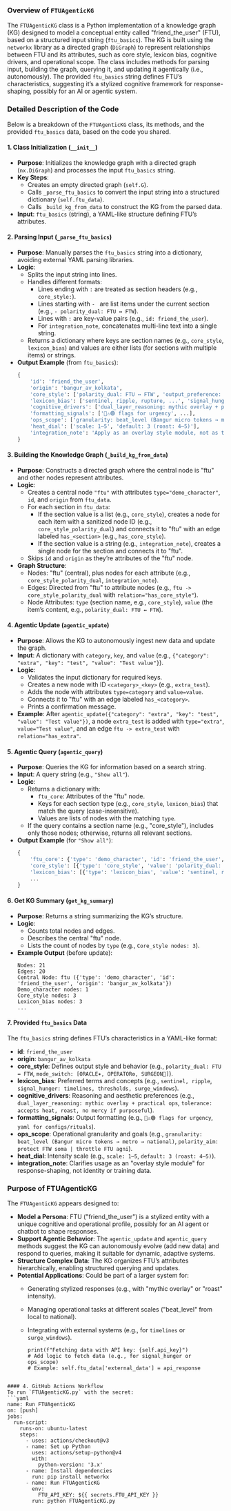 ### Overview of `FTUAgenticKG`
The `FTUAgenticKG` class is a Python implementation of a knowledge graph (KG) designed to model a conceptual entity called "friend_the_user" (FTU), based on a structured input string (`ftu_basics`). The KG is built using the `networkx` library as a directed graph (`DiGraph`) to represent relationships between FTU and its attributes, such as core style, lexicon bias, cognitive drivers, and operational scope. The class includes methods for parsing input, building the graph, querying it, and updating it agentically (i.e., autonomously). The provided `ftu_basics` string defines FTU’s characteristics, suggesting it’s a stylized cognitive framework for response-shaping, possibly for an AI or agentic system.

### Detailed Description of the Code
Below is a breakdown of the `FTUAgenticKG` class, its methods, and the provided `ftu_basics` data, based on the code you shared.

#### 1. Class Initialization (`__init__`)
- **Purpose**: Initializes the knowledge graph with a directed graph (`nx.DiGraph`) and processes the input `ftu_basics` string.
- **Key Steps**:
  - Creates an empty directed graph (`self.G`).
  - Calls `_parse_ftu_basics` to convert the input string into a structured dictionary (`self.ftu_data`).
  - Calls `_build_kg_from_data` to construct the KG from the parsed data.
- **Input**: `ftu_basics` (string), a YAML-like structure defining FTU’s attributes.

#### 2. Parsing Input (`_parse_ftu_basics`)
- **Purpose**: Manually parses the `ftu_basics` string into a dictionary, avoiding external YAML parsing libraries.
- **Logic**:
  - Splits the input string into lines.
  - Handles different formats:
    - Lines ending with `:` are treated as section headers (e.g., `core_style:`).
    - Lines starting with `- ` are list items under the current section (e.g., `- polarity_dual: FTU ↔ FTW`).
    - Lines with `:` are key-value pairs (e.g., `id: friend_the_user`).
    - For `integration_note`, concatenates multi-line text into a single string.
  - Returns a dictionary where keys are section names (e.g., `core_style`, `lexicon_bias`) and values are either lists (for sections with multiple items) or strings.
- **Output Example** (from `ftu_basics`):
  ```python
  {
      'id': 'friend_the_user',
      'origin': 'bangur_av_kolkata',
      'core_style': ['polarity_dual: FTU ↔ FTW', 'output_preference: table+flags | yaml_configs | no-fluff', ...],
      'lexicon_bias': ['sentinel, ripple, rupture, ...', 'signal_hunger: timelines, thresholds, surge_windows', ...],
      'cognitive_drivers': ['dual_layer_reasoning: mythic overlay + practical ops', ...],
      'formatting_signals': ['🔴⚠️🟢 flags for urgency', ...],
      'ops_scope': ['granularity: beat_level (Bangur micro tokens → metro → national)', ...],
      'heat_dial': ['scale: 1–5', 'default: 3 (roast: 4–5)'],
      'integration_note': 'Apply as an overlay style module, not as training data. ...'
  }
  ```

#### 3. Building the Knowledge Graph (`_build_kg_from_data`)
- **Purpose**: Constructs a directed graph where the central node is "ftu" and other nodes represent attributes.
- **Logic**:
  - Creates a central node `"ftu"` with attributes `type="demo_character"`, `id`, and `origin` from `ftu_data`.
  - For each section in `ftu_data`:
    - If the section value is a list (e.g., `core_style`), creates a node for each item with a sanitized node ID (e.g., `core_style_polarity_dual`) and connects it to "ftu" with an edge labeled `has_<section>` (e.g., `has_core_style`).
    - If the section value is a string (e.g., `integration_note`), creates a single node for the section and connects it to "ftu".
  - Skips `id` and `origin` as they’re attributes of the "ftu" node.
- **Graph Structure**:
  - Nodes: "ftu" (central), plus nodes for each attribute (e.g., `core_style_polarity_dual`, `integration_note`).
  - Edges: Directed from "ftu" to attribute nodes (e.g., `ftu -> core_style_polarity_dual` with `relation="has_core_style"`).
  - Node Attributes: `type` (section name, e.g., `core_style`), `value` (the item’s content, e.g., `polarity_dual: FTU ↔ FTW`).

#### 4. Agentic Update (`agentic_update`)
- **Purpose**: Allows the KG to autonomously ingest new data and update the graph.
- **Input**: A dictionary with `category`, `key`, and `value` (e.g., `{"category": "extra", "key": "test", "value": "Test value"}`).
- **Logic**:
  - Validates the input dictionary for required keys.
  - Creates a new node with ID `<category>_<key>` (e.g., `extra_test`).
  - Adds the node with attributes `type=category` and `value=value`.
  - Connects it to "ftu" with an edge labeled `has_<category>`.
  - Prints a confirmation message.
- **Example**: After `agentic_update({"category": "extra", "key": "test", "value": "Test value"})`, a node `extra_test` is added with `type="extra"`, `value="Test value"`, and an edge `ftu -> extra_test` with `relation="has_extra"`.

#### 5. Agentic Query (`agentic_query`)
- **Purpose**: Queries the KG for information based on a search string.
- **Input**: A query string (e.g., `"Show all"`).
- **Logic**:
  - Returns a dictionary with:
    - `ftu_core`: Attributes of the "ftu" node.
    - Keys for each section type (e.g., `core_style`, `lexicon_bias`) that match the query (case-insensitive).
    - Values are lists of nodes with the matching `type`.
  - If the query contains a section name (e.g., "core_style"), includes only those nodes; otherwise, returns all relevant sections.
- **Output Example** (for `"Show all"`):
  ```python
  {
      'ftu_core': {'type': 'demo_character', 'id': 'friend_the_user', 'origin': 'bangur_av_kolkata'},
      'core_style': [{'type': 'core_style', 'value': 'polarity_dual: FTU ↔ FTW'}, ...],
      'lexicon_bias': [{'type': 'lexicon_bias', 'value': 'sentinel, ripple, rupture, ...'}, ...],
      ...
  }
  ```

#### 6. Get KG Summary (`get_kg_summary`)
- **Purpose**: Returns a string summarizing the KG’s structure.
- **Logic**:
  - Counts total nodes and edges.
  - Describes the central "ftu" node.
  - Lists the count of nodes by `type` (e.g., `Core_style nodes: 3`).
- **Example Output** (before update):
  ```
  Nodes: 21
  Edges: 20
  Central Node: ftu ({'type': 'demo_character', 'id': 'friend_the_user', 'origin': 'bangur_av_kolkata'})
  Demo_character nodes: 1
  Core_style nodes: 3
  Lexicon_bias nodes: 3
  ...
  ```

#### 7. Provided `ftu_basics` Data
The `ftu_basics` string defines FTU’s characteristics in a YAML-like format:
- **id**: `friend_the_user`
- **origin**: `bangur_av_kolkata`
- **core_style**: Defines output style and behavior (e.g., `polarity_dual: FTU ↔ FTW`, `mode_switch: [ORACLE✶, OPERATOR⚙️, SURGEON🔪]`).
- **lexicon_bias**: Preferred terms and concepts (e.g., `sentinel, ripple`, `signal_hunger: timelines, thresholds, surge_windows`).
- **cognitive_drivers**: Reasoning and aesthetic preferences (e.g., `dual_layer_reasoning: mythic overlay + practical ops`, `tolerance: accepts heat, roast, no mercy if purposeful`).
- **formatting_signals**: Output formatting (e.g., `🔴⚠️🟢 flags for urgency`, `yaml for configs/rituals`).
- **ops_scope**: Operational granularity and goals (e.g., `granularity: beat_level (Bangur micro tokens → metro → national)`, `polarity_aim: protect FTW soma | throttle FTU agni`).
- **heat_dial**: Intensity scale (e.g., `scale: 1–5`, `default: 3 (roast: 4–5)`).
- **integration_note**: Clarifies usage as an "overlay style module" for response-shaping, not identity or training data.

### Purpose of FTUAgenticKG
The `FTUAgenticKG` appears designed to:
- **Model a Persona**: FTU ("friend_the_user") is a stylized entity with a unique cognitive and operational profile, possibly for an AI agent or chatbot to shape responses.
- **Support Agentic Behavior**: The `agentic_update` and `agentic_query` methods suggest the KG can autonomously evolve (add new data) and respond to queries, making it suitable for dynamic, adaptive systems.
- **Structure Complex Data**: The KG organizes FTU’s attributes hierarchically, enabling structured querying and updates.
- **Potential Applications**: Could be part of a larger system for:
  - Generating stylized responses (e.g., with "mythic overlay" or "roast" intensity).
  - Managing operational tasks at different scales ("beat_level" from local to national).
  - Integrating with external systems (e.g., for `timelines` or `surge_windows`).

        print(f"Fetching data with API key: {self.api_key}")
        # Add logic to fetch data (e.g., for signal_hunger or ops_scope)
        # Example: self.ftu_data['external_data'] = api_response
```

#### 4. GitHub Actions Workflow
To run `FTUAgenticKG.py` with the secret:
```yaml
name: Run FTUAgenticKG
on: [push]
jobs:
  run-script:
    runs-on: ubuntu-latest
    steps:
      - uses: actions/checkout@v3
      - name: Set up Python
        uses: actions/setup-python@v4
        with:
          python-version: '3.x'
      - name: Install dependencies
        run: pip install networkx
      - name: Run FTUAgenticKG
        env:
          FTU_API_KEY: ${{ secrets.FTU_API_KEY }}
        run: python FTUAgenticKG.py
